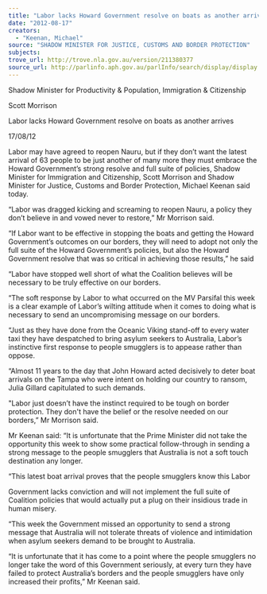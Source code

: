 ```yaml
---
title: "Labor lacks Howard Government resolve on boats as another arrives"
date: "2012-08-17"
creators:
  - "Keenan, Michael"
source: "SHADOW MINISTER FOR JUSTICE, CUSTOMS AND BORDER PROTECTION"
subjects:
trove_url: http://trove.nla.gov.au/version/211380377
source_url: http://parlinfo.aph.gov.au/parlInfo/search/display/display.w3p;query=Id%3A%22media/pressrel/1861151%22
---
```


 Shadow Minister for Productivity & Population, Immigration & Citizenship 

 Scott Morrison 

 Labor lacks Howard Government resolve on boats as another arrives 

 17/08/12  

 Labor may have agreed to reopen Nauru, but if they don’t want the latest arrival of  63 people to be just another of many more they must embrace the Howard  Government’s strong resolve and full suite of policies, Shadow Minister for  Immigration and Citizenship, Scott Morrison and Shadow Minister for Justice,  Customs and Border Protection, Michael Keenan said today.    

 “Labor was dragged kicking and screaming to reopen Nauru, a policy they don’t  believe in and vowed never to restore,” Mr Morrison said.    

 “If Labor want to be effective in stopping the boats and getting the Howard  Government’s outcomes on our borders, they will need to adopt not only the full suite  of the Howard Government’s policies, but also the Howard Government resolve that  was so critical in achieving those results,” he said    

 “Labor have stopped well short of what the Coalition believes will be necessary to be  truly effective on our borders.    

 “The soft response by Labor to what occurred on the MV Parsifal this week is a clear  example of Labor’s wilting attitude when it comes to doing what is necessary to send  an uncompromising message on our borders.    

 “Just as they have done from the Oceanic Viking stand-off to every water taxi they  have despatched to bring asylum seekers to Australia, Labor’s instinctive first  response to people smugglers is to appease rather than oppose.    

 “Almost 11 years to the day that John Howard acted decisively to deter boat arrivals  on the Tampa who were intent on holding our country to ransom, Julia Gillard  capitulated to such demands.    

 "Labor just doesn’t have the instinct required to be tough on border protection. They  don't have the belief or the resolve needed on our borders,” Mr Morrison said.    

 Mr Keenan said: “It is unfortunate that the Prime Minister did not take the opportunity  this week to show some practical follow-through in sending a strong message to the  people smugglers that Australia is not a soft touch destination any longer.    

 “This latest boat arrival proves that the people smugglers know this Labor 

 Government lacks conviction and will not implement the full suite of Coalition policies  that would actually put a plug on their insidious trade in human misery.    

 “This week the Government missed an opportunity to send a strong message that  Australia will not tolerate threats of violence and intimidation when asylum seekers  demand to be brought to Australia.    

 “It is unfortunate that it has come to a point where the people smugglers no longer  take the word of this Government seriously, at every turn they have failed to protect  Australia’s borders and the people smugglers have only increased their profits,” Mr  Keenan said. 

